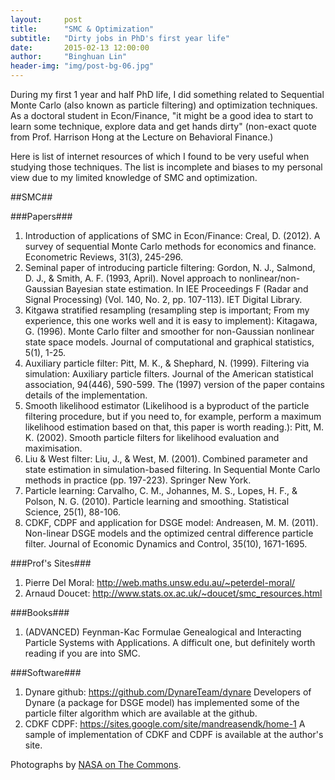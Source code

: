 ```yaml
---
layout:     post
title:      "SMC & Optimization"
subtitle:   "Dirty jobs in PhD's first year life"
date:       2015-02-13 12:00:00
author:     "Binghuan Lin"
header-img: "img/post-bg-06.jpg"
---
```

<p>During my first 1 year and half PhD life, I did something related to Sequential Monte Carlo (also known as particle filtering) and optimization techniques. As a doctoral student in Econ/Finance, "it might be a good idea to start to learn some technique, explore data and get hands dirty" (non-exact quote from Prof. Harrison Hong at the Lecture on Behavioral Finance.) </p>

<p>Here is list of internet resources of which I found to be very useful when studying those techniques. The list is incomplete and biases to my personal view due to my limited knowledge of SMC and optimization.</p>

##SMC##

###Papers###
1. Introduction of applications of SMC in Econ/Finance: Creal, D. (2012). A survey of sequential Monte Carlo methods for economics and finance. Econometric Reviews, 31(3), 245-296.
2. Seminal paper of introducing particle filtering: Gordon, N. J., Salmond, D. J., & Smith, A. F. (1993, April). Novel approach to nonlinear/non-Gaussian Bayesian state estimation. In IEE Proceedings F (Radar and Signal Processing) (Vol. 140, No. 2, pp. 107-113). IET Digital Library.
3. Kitgawa stratified resampling (resampling step is important; From my experience, this one works well and it is easy to implement): Kitagawa, G. (1996). Monte Carlo filter and smoother for non-Gaussian nonlinear state space models. Journal of computational and graphical statistics, 5(1), 1-25.
4. Auxiliary particle filter: Pitt, M. K., & Shephard, N. (1999). Filtering via simulation: Auxiliary particle filters. Journal of the American statistical association, 94(446), 590-599.          The (1997) version of the paper contains details of the implementation.
5. Smooth likelihood estimator (Likelihood is a byproduct of the particle filtering procedure, but if you need to, for example, perform a maximum likelihood estimation based on that, this paper is worth reading.): Pitt, M. K. (2002). Smooth particle filters for likelihood evaluation and maximisation.
6. Liu & West filter: Liu, J., & West, M. (2001). Combined parameter and state estimation in simulation-based filtering. In Sequential Monte Carlo methods in practice (pp. 197-223). Springer New York.
7. Particle learning: Carvalho, C. M., Johannes, M. S., Lopes, H. F., & Polson, N. G. (2010). Particle learning and smoothing. Statistical Science, 25(1), 88-106.
8. CDKF, CDPF and application for DSGE model:  Andreasen, M. M. (2011). Non-linear DSGE models and the optimized central difference particle filter. Journal of Economic Dynamics and Control, 35(10), 1671-1695.

###Prof's Sites###
1. Pierre Del Moral: http://web.maths.unsw.edu.au/~peterdel-moral/
2. Arnaud Doucet: http://www.stats.ox.ac.uk/~doucet/smc_resources.html

###Books###
1. (ADVANCED) Feynman-Kac Formulae Genealogical and Interacting Particle Systems with Applications.  A difficult one, but definitely worth reading if you are into SMC.

###Software###
1. Dynare github: https://github.com/DynareTeam/dynare      Developers of Dynare (a package for DSGE model) has implemented some of the particle filter algorithm which are available at the github. 
2. CDKF CDPF: https://sites.google.com/site/mandreasendk/home-1      A sample of  implementation of CDKF and CDPF is available at the author's site.





<p>Photographs by <a href="https://www.flickr.com/photos/nasacommons/">NASA on The Commons</a>.</p>